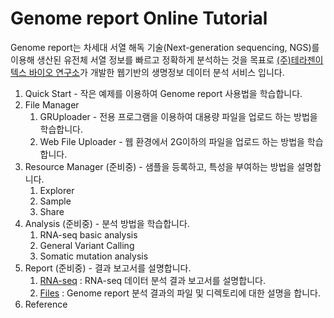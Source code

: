 # Genome report Online Tutorial

Genome report는 차세대 서열 해독 기술(Next-generation sequencing, NGS)를 
이용해 생산된 유전체 서열 정보를 빠르고 정확하게 분석하는 것을 목표로 
<a href="http://www.theragenetex.com/kr/bio/" target="_blank">(주)테라젠이텍스 바이오 연구소</a>가 
개발한 웹기반의 생명정보 데이터 분석 서비스 입니다.


1. Quick Start - 작은 예제를 이용하여 Genome report 사용법을 학습합니다.
1. File Manager
    1. GRUploader - 전용 프로그램을 이용하여 대용량 파일을 업로드 하는 방법을 학습합니다.
    1. Web File Uploader - 웹 환경에서 2G이하의  파일을 업로드 하는 방법을 학습합니다.
1. Resource Manager (준비중) - 샘플을 등록하고, 특성을 부여하는 방법을 설명합니다.
    1. Explorer
    1. Sample
    1. Share 
1. Analysis (준비중) - 분석 방법을 학습합니다.
    1. RNA-seq basic analysis
    1. General Variant Calling
    1. Somatic mutation analysis
1. Report (준비중) - 결과 보고서를 설명합니다.
    1. [RNA-seq](report/rnaseq_basic.md) : RNA-seq 데이터 분석 결과 보고서를 설명합니다.
    1. [Files](report/file_and_directory) : Genome report 분석 결과의 파일 및 디렉토리에 대한 설명을 합니다.
1. Reference

